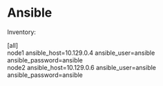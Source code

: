 # Ansible

Inventory:

[all]  
node1 ansible_host=10.129.0.4 ansible_user=ansible ansible_password=ansible  
node2 ansible_host=10.129.0.6 ansible_user=ansible ansible_password=ansible  
